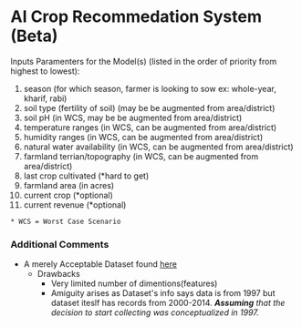 # AI Crop Recommedation System (Beta)

Inputs Paramenters for the Model(s) (listed in the order of priority from highest to lowest):

1. season (for which season, farmer is looking to sow ex: whole-year, kharif, rabi)
2. soil type (fertility of soil) (may be be augmented from area/district)
2. soil pH (in WCS, may be be augmented from area/district)
3. temperature ranges (in WCS, can be augmented from area/district)
4. humidity ranges (in WCS, can be augmented from area/district)
5. natural water availability (in WCS, can be augmented from area/district)
6. farmland terrian/topography (in WCS, can be augmented from area/district)
7. last crop cultivated (*hard to get)
8. farmland area (in acres)
9. current crop (*optional)
10. current revenue (*optional)

```* WCS = Worst Case Scenario```


### Additional Comments

* A merely Acceptable Dataset found [here](https://data.gov.in/catalog/district-wise-season-wise-crop-production-statistics?filters%5Bfield_catalog_reference%5D=87631&format=json&offset=0&limit=6&sort%5Bcreated%5D=desc)
    * Drawbacks
        * Very limited number of dimentions(features)
        * Amiguity arises as Dataset's info says data is from 1997 but dataset iteslf has records from 2000-2014. ***Assuming** that the decision to start collecting was conceptualized in 1997.*

